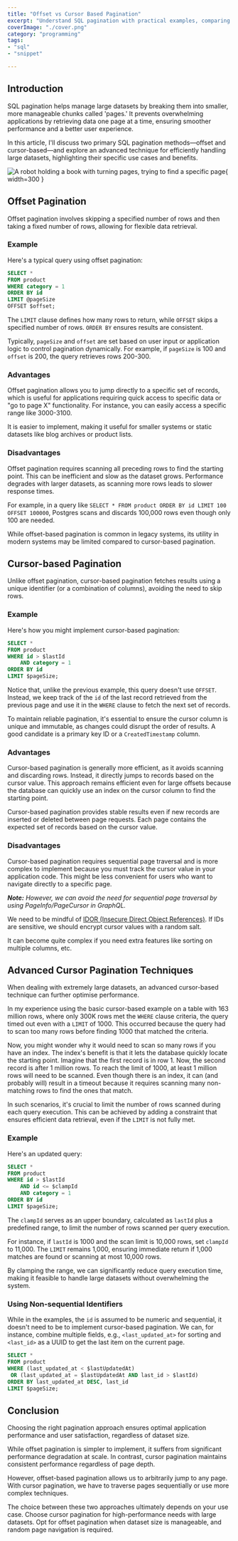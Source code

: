 ```yaml
---
title: "Offset vs Cursor Based Pagination"
excerpt: "Understand SQL pagination with practical examples, comparing offset and cursor methods to manage datasets efficiently."
coverImage: "./cover.png"
category: "programming"
tags:
- "sql"
- "snippet"

---
```



## Introduction

SQL pagination helps manage large datasets by breaking them into smaller, more manageable chunks called 'pages.' It prevents overwhelming applications by retrieving data one page at a time, ensuring smoother performance and a better user experience.

In this article, I'll discuss two primary SQL pagination methods—offset and cursor-based—and explore an advanced technique for efficiently handling large datasets, highlighting their specific use cases and benefits.

![A robot holding a book with turning pages, trying to find a specific page](./cover.png){ width=300 }

## Offset Pagination

Offset pagination involves skipping a specified number of rows and then taking a fixed number of rows, allowing for flexible data retrieval.

### Example

Here's a typical query using offset pagination:

```sql
SELECT *         
FROM product        
WHERE category = 1        
ORDER BY id         
LIMIT @pageSize         
OFFSET $offset;        
```

The `LIMIT` clause defines how many rows to return, while `OFFSET` skips a specified number of rows. `ORDER BY` ensures results are consistent.

Typically, `pageSize` and `offset` are set based on user input or application logic to control pagination dynamically. For example, if `pageSize` is 100 and `offset` is 200, the query retrieves rows 200-300.

### Advantages

Offset pagination allows you to jump directly to a specific set of records, which is useful for applications requiring quick access to specific data or "go to page X" functionality. For instance, you can easily access a specific range like 3000-3100.

It is easier to implement, making it useful for smaller systems or static datasets like blog archives or product lists.

### Disadvantages

Offset pagination requires scanning all preceding rows to find the starting point. This can be inefficient and slow as the dataset grows. Performance degrades with larger datasets, as scanning more rows leads to slower response times.

For example, in a query like `SELECT * FROM product ORDER BY id LIMIT 100 OFFSET 100000`, Postgres scans and discards 100,000 rows even though only 100 are needed.

While offset-based pagination is common in legacy systems, its utility in modern systems may be limited compared to cursor-based pagination.

## Cursor-based Pagination

Unlike offset pagination, cursor-based pagination fetches results using a unique identifier (or a combination of columns), avoiding the need to skip rows.

### Example

Here's how you might implement cursor-based pagination:

```sql
SELECT *         
FROM product         
WHERE id > $lastId        
    AND category = 1        
ORDER BY id         
LIMIT $pageSize;        
```

Notice that, unlike the previous example, this query doesn't use `OFFSET`. Instead, we keep track of the `id` of the last record retrieved from the previous page and use it in the `WHERE` clause to fetch the next set of records.

To maintain reliable pagination, it's essential to ensure the cursor column is unique and immutable, as changes could disrupt the order of results. A good candidate is a primary key ID or a `CreatedTimestamp` column.

### Advantages

Cursor-based pagination is generally more efficient, as it avoids scanning and discarding rows. Instead, it directly jumps to records based on the cursor value. This approach remains efficient even for large offsets because the database can quickly use an index on the cursor column to find the starting point.

Cursor-based pagination provides stable results even if new records are inserted or deleted between page requests. Each page contains the expected set of records based on the cursor value.

### Disadvantages

Cursor-based pagination requires sequential page traversal and is more complex to implement because you must track the cursor value in your application code. This might be less convenient for users who want to navigate directly to a specific page.

_**Note:** However, we can avoid the need for sequential page traversal by using PageInfo/PageCursor in GraphQL._

We need to be mindful of [IDOR (Insecure Direct Object References)](https://cheatsheetseries.owasp.org/cheatsheets/Insecure_Direct_Object_Reference_Prevention_Cheat_Sheet.html). If IDs are sensitive, we should encrypt cursor values with a random salt.

It can become quite complex if you need extra features like sorting on multiple columns, etc.

## Advanced Cursor Pagination Techniques

When dealing with extremely large datasets, an advanced cursor-based technique can further optimise performance.

In my experience using the basic cursor-based example on a table with 163 million rows, where only 300K rows met the `WHERE` clause criteria, the query timed out even with a `LIMIT` of 1000. This occurred because the query had to scan too many rows before finding 1000 that matched the criteria.

Now, you might wonder why it would need to scan so many rows if you have an index. The index's benefit is that it lets the database quickly locate the starting point. Imagine that the first record is in row 1. Now, the second record is after 1 million rows. To reach the limit of 1000, at least 1 million rows will need to be scanned. Even though there is an index, it can (and probably will) result in a timeout because it requires scanning many non-matching rows to find the ones that match.

In such scenarios, it's crucial to limit the number of rows scanned during each query execution. This can be achieved by adding a constraint that ensures efficient data retrieval, even if the `LIMIT` is not fully met.

### Example

Here's an updated query:

```sql
SELECT *         
FROM product         
WHERE id > $lastId        
    AND id <= $clampId        
    AND category = 1        
ORDER BY id         
LIMIT $pageSize;        
```

The `clampId` serves as an upper boundary, calculated as `lastId` plus a predefined range, to limit the number of rows scanned per query execution.

For instance, if `lastId` is 1000 and the scan limit is 10,000 rows, set `clampId` to 11,000. The `LIMIT` remains 1,000, ensuring immediate return if 1,000 matches are found or scanning at most 10,000 rows.

By clamping the range, we can significantly reduce query execution time, making it feasible to handle large datasets without overwhelming the system.

### Using Non-sequential Identifiers

While in the examples, the `id` is assumed to be numeric and sequential, it doesn't need to be to implement cursor-based pagination. We can, for instance, combine multiple fields, e.g., `<last_updated_at>` for sorting and `<last_id>` as a UUID to get the last item on the current page.

```sql
SELECT *       
FROM product      
WHERE (last_updated_at < $lastUpdatedAt)      
 OR (last_updated_at = $lastUpdatedAt AND last_id > $lastId)      
ORDER BY last_updated_at DESC, last_id      
LIMIT $pageSize;      
```

## Conclusion

Choosing the right pagination approach ensures optimal application performance and user satisfaction, regardless of dataset size.

While offset pagination is simpler to implement, it suffers from significant performance degradation at scale. In contrast, cursor pagination maintains consistent performance regardless of page depth.

However, offset-based pagination allows us to arbitrarily jump to any page. With cursor pagination, we have to traverse pages sequentially or use more complex techniques.

The choice between these two approaches ultimately depends on your use case. Choose cursor pagination for high-performance needs with large datasets. Opt for offset pagination when dataset size is manageable, and random page navigation is required.
